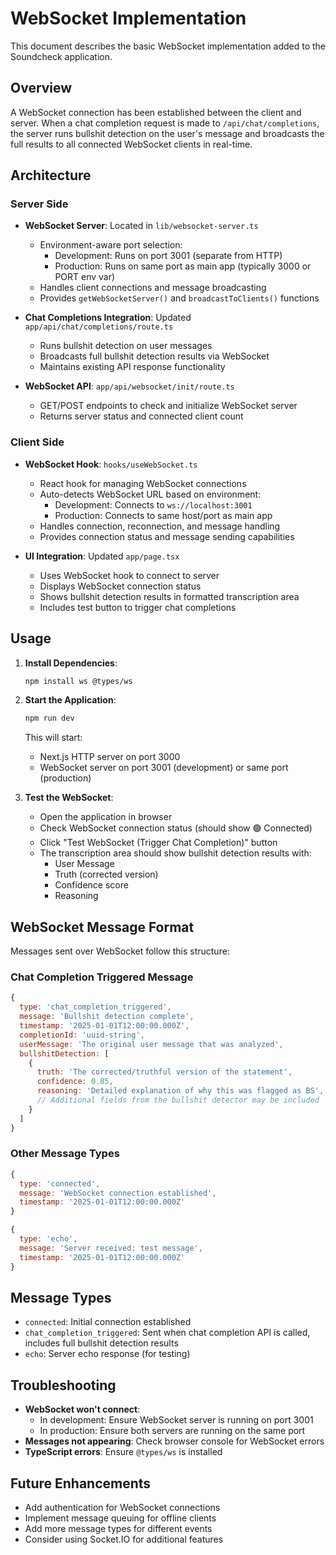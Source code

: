 # WebSocket Implementation

This document describes the basic WebSocket implementation added to the Soundcheck application.

## Overview

A WebSocket connection has been established between the client and server. When a chat completion request is made to `/api/chat/completions`, the server runs bullshit detection on the user's message and broadcasts the full results to all connected WebSocket clients in real-time.

## Architecture

### Server Side

- **WebSocket Server**: Located in `lib/websocket-server.ts`
  - Environment-aware port selection:
    - Development: Runs on port 3001 (separate from HTTP)
    - Production: Runs on same port as main app (typically 3000 or PORT env var)
  - Handles client connections and message broadcasting
  - Provides `getWebSocketServer()` and `broadcastToClients()` functions

- **Chat Completions Integration**: Updated `app/api/chat/completions/route.ts`
  - Runs bullshit detection on user messages
  - Broadcasts full bullshit detection results via WebSocket
  - Maintains existing API response functionality

- **WebSocket API**: `app/api/websocket/init/route.ts`
  - GET/POST endpoints to check and initialize WebSocket server
  - Returns server status and connected client count

### Client Side

- **WebSocket Hook**: `hooks/useWebSocket.ts`
  - React hook for managing WebSocket connections
  - Auto-detects WebSocket URL based on environment:
    - Development: Connects to `ws://localhost:3001`
    - Production: Connects to same host/port as main app
  - Handles connection, reconnection, and message handling
  - Provides connection status and message sending capabilities

- **UI Integration**: Updated `app/page.tsx`
  - Uses WebSocket hook to connect to server
  - Displays WebSocket connection status
  - Shows bullshit detection results in formatted transcription area
  - Includes test button to trigger chat completions

## Usage

1. **Install Dependencies**:
   ```bash
   npm install ws @types/ws
   ```

2. **Start the Application**:
   ```bash
   npm run dev
   ```

   This will start:
   - Next.js HTTP server on port 3000
   - WebSocket server on port 3001 (development) or same port (production)

4. **Test the WebSocket**:
   - Open the application in browser
   - Check WebSocket connection status (should show 🟢 Connected)
   - Click "Test WebSocket (Trigger Chat Completion)" button
   - The transcription area should show bullshit detection results with:
     - User Message
     - Truth (corrected version)
     - Confidence score
     - Reasoning

## WebSocket Message Format

Messages sent over WebSocket follow this structure:

### Chat Completion Triggered Message
```javascript
{
  type: 'chat_completion_triggered',
  message: 'Bullshit detection complete',
  timestamp: '2025-01-01T12:00:00.000Z',
  completionId: 'uuid-string',
  userMessage: 'The original user message that was analyzed',
  bullshitDetection: [
    {
      truth: 'The corrected/truthful version of the statement',
      confidence: 0.85,
      reasoning: 'Detailed explanation of why this was flagged as BS',
      // Additional fields from the bullshit detector may be included
    }
  ]
}
```

### Other Message Types
```javascript
{
  type: 'connected',
  message: 'WebSocket connection established',
  timestamp: '2025-01-01T12:00:00.000Z'
}

{
  type: 'echo',
  message: 'Server received: test message',
  timestamp: '2025-01-01T12:00:00.000Z'
}
```

## Message Types

- `connected`: Initial connection established
- `chat_completion_triggered`: Sent when chat completion API is called, includes full bullshit detection results
- `echo`: Server echo response (for testing)

## Troubleshooting

- **WebSocket won't connect**:
  - In development: Ensure WebSocket server is running on port 3001
  - In production: Ensure both servers are running on the same port
- **Messages not appearing**: Check browser console for WebSocket errors
- **TypeScript errors**: Ensure `@types/ws` is installed

## Future Enhancements

- Add authentication for WebSocket connections
- Implement message queuing for offline clients
- Add more message types for different events
- Consider using Socket.IO for additional features